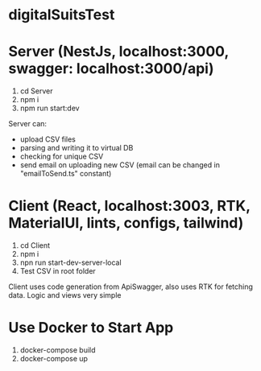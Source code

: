 # digitalSuitsTest

# Server (NestJs, localhost:3000, swagger: localhost:3000/api)
1. cd Server
2. npm i
3. npm run start:dev

Server can:
- upload CSV files 
- parsing and writing it to virtual DB
- checking for unique CSV
- send email on uploading new CSV (email can be changed in "emailToSend.ts" constant)

# Client (React, localhost:3003, RTK, MaterialUI, lints, configs, tailwind)
1. cd Client
2. npm i
3. npn run start-dev-server-local
4. Test CSV in root folder

Client uses code generation from ApiSwagger, also uses RTK for fetching data.
Logic and views very simple

# Use Docker to Start App
1. docker-compose build
2. docker-compose up
